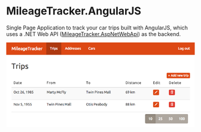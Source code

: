 MileageTracker.AngularJS
========================

Single Page Application to track your car trips built with AngularJS, which uses a .NET Web API ([MileageTracker.AspNetWebApi](https://github.com/nvdvlies/MileageTracker.AspNetWebApi)) as the backend.

<p align="center">
	<img src="https://github.com/nvdvlies/MileageTracker.AngularJS/blob/master/assets/screenshot.png?raw=true"/>
</p>